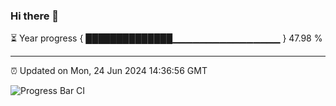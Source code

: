### Hi there 👋

⏳ Year progress { ██████████████▁▁▁▁▁▁▁▁▁▁▁▁▁▁▁▁ } 47.98 %

---

⏰ Updated on Mon, 24 Jun 2024 14:36:56 GMT

![Progress Bar CI](https://github.com/IshwaranRudhara/GIT-ACTION/workflows/Progress%20Bar%20CI/badge.svg)
